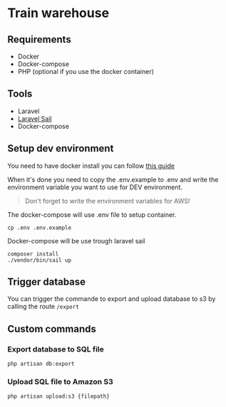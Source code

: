 # Train warehouse

## Requirements

- Docker
- Docker-compose
- PHP (optional if you use the docker container)


## Tools

- Laravel
- [Laravel Sail](https://laravel.com/docs/8.x/sails)
- Docker-compose

## Setup dev environment

You need to have docker install you can follow  [this guide](https://docs.docker.com/engine/install/)

When it's done you need to copy the .env.example to .env and write the environment variable you want to use for DEV environment.

> Don't forget to write the environment variables for AWS!

The docker-compose will use .env file to setup container.

```
cp .env .env.example
```

Docker-compose will be use trough laravel sail

```
composer install
./vendor/bin/sail up
```

## Trigger database

You can trigger the commande to export and upload database to s3 by calling the route `/export`

## Custom commands

### Export database to SQL file

```
php artisan db:export
```

### Upload SQL file to Amazon S3

```
php artisan upload:s3 {filepath}
```
